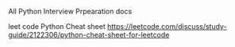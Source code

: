 

All Python Interview Prpearation docs

leet code Python Cheat sheet
https://leetcode.com/discuss/study-guide/2122306/python-cheat-sheet-for-leetcode
